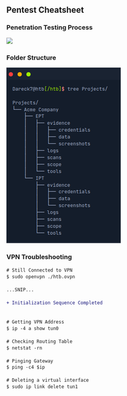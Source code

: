 ## Pentest Cheatsheet

### Penetration Testing Process

<img src="img/penetration_testing_process.md">

### Folder Structure

<img src="img/folder_structure.png">

### VPN Troubleshooting
```diff
# Still Connected to VPN 
$ sudo openvpn ./htb.ovpn  

...SNIP...  

+ Initialization Sequence Completed  


# Getting VPN Address 
$ ip -4 a show tun0  

# Checking Routing Table 
$ netstat -rn

# Pinging Gateway 
$ ping -c4 $ip  

# Deleting a virtual interface 
$ sudo ip link delete tun1
```
